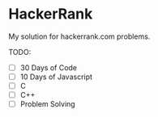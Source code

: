 # HackerRank
My solution for hackerrank.com problems. 

TODO:
- [ ] 30 Days of Code
- [ ] 10 Days of Javascript
- [ ] C
- [ ] C++
- [ ] Problem Solving
